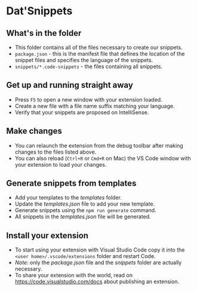 # Dat'Snippets

## What's in the folder

* This folder contains all of the files necessary to create our snippets.
* `package.json` - this is the manifest file that defines the location of the snippet files and specifies the language of the snippets.
* `snippets/*.code-snippets` - the files containing all snippets.

## Get up and running straight away

* Press `F5` to open a new window with your extension loaded.
* Create a new file with a file name suffix matching your language.
* Verify that your snippets are proposed on IntelliSense.

## Make changes

* You can relaunch the extension from the debug toolbar after making changes to the files listed above.
* You can also reload (`Ctrl+R` or `Cmd+R` on Mac) the VS Code window with your extension to load your changes.

## Generate snippets from templates

* Add your templates to the *templates* folder.
* Update the *templates.json* file to add your new template.
* Generate snippets using the `npm run generate` command.
* All snippets in the *templates.json* file will be generated.

## Install your extension

* To start using your extension with Visual Studio Code copy it into the `<user home>/.vscode/extensions` folder and restart Code.
* *Note:* only the *package.json* file and the *snippets* folder are actually necessary.
* To share your extension with the world, read on https://code.visualstudio.com/docs about publishing an extension.
